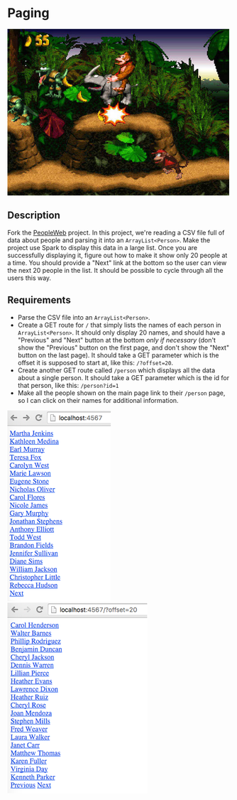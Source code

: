# Paging

![screenshot](screenshot.jpg)

## Description

Fork the [PeopleWeb](../projects/PeopleWeb) project. In this project, we're reading a CSV file full of data about people and parsing it into an `ArrayList<Person>`. Make the project use Spark to display this data in a large list. Once you are successfully displaying it, figure out how to make it show only 20 people at a time. You should provide a "Next" link at the bottom so the user can view the next 20 people in the list. It should be possible to cycle through all the users this way.

## Requirements

* Parse the CSV file into an `ArrayList<Person>`.
* Create a GET route for `/` that simply lists the names of each person in `ArrayList<Person>`. It should only display 20 names, and should have a "Previous" and "Next" button at the bottom *only if necessary* (don't show the "Previous" button on the first page, and don't show the "Next" button on the last page). It should take a GET parameter which is the offset it is supposed to start at, like this: `/?offset=20`.
* Create another GET route called `/person` which displays all the data about a single person. It should take a GET parameter which is the id for that person, like this: `/person?id=1`
* Make all the people shown on the main page link to their `/person` page, so I can click on their names for additional information.

![screenshot 1](screenshot1.png)
![screenshot 2](screenshot2.png)
